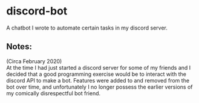 # discord-bot
A chatbot I wrote to automate certain tasks in my discord server.

## Notes:

(Circa February 2020)  
At the time I had just started a discord server for some of my friends and I decided that a good programming exercise would be to interact with the discord API to make a bot. Features were added to and removed from the bot over time, and unfortunately I no longer possess the earlier versions of my comically disrespectful bot friend.
